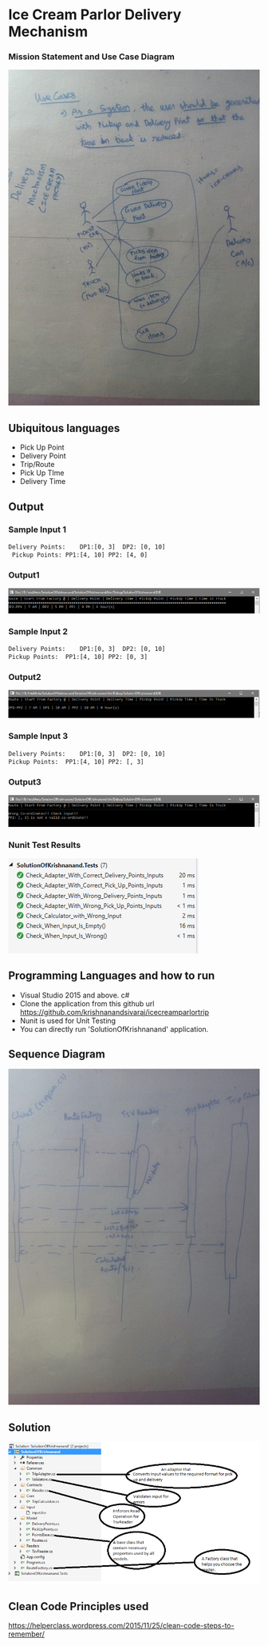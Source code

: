 # Ice Cream Parlor Delivery Mechanism

### Mission Statement and Use Case Diagram

[![N|Solid](https://github.com/krishnanandsivaraj/icecreamparlortrip/blob/master/BDDandUML.jpeg?raw=true)](https://github.com/krishnanandsivaraj/icecreamparlortrip/blob/master/BDDandUML.jpeg)

## Ubiquitous languages

  - Pick Up Point
  - Delivery Point
  - Trip/Route
  - Pick Up TIme
  - Delivery Time
 
## Output
### Sample Input 1
``` 
Delivery Points:	DP1:[0, 3]	DP2: [0, 10]
 Pickup Points:	PP1:[4, 10]	PP2: [4, 0] 
```
### Output1
[![N|Solid](https://github.com/krishnanandsivaraj/icecreamparlortrip/blob/master/Output1.PNG?raw=true)](https://github.com/krishnanandsivaraj/icecreamparlortrip/blob/master/Output1.PNG?raw=true)

### Sample Input 2
```
Delivery Points:	DP1:[0, 3]	DP2: [0, 10]
Pickup Points:	PP1:[4, 10]	PP2: [0, 3]
```
### Output2
[![N|Solid](https://github.com/krishnanandsivaraj/icecreamparlortrip/blob/master/Output2.PNG?raw=true)](https://github.com/krishnanandsivaraj/icecreamparlortrip/blob/master/Output2.PNG?raw=true)
### Sample Input 3
```
Delivery Points:	DP1:[0, 3]	DP2: [0, 10]
Pickup Points:	PP1:[4, 10]	PP2: [, 3]
```

### Output3
[![N|Solid](https://github.com/krishnanandsivaraj/icecreamparlortrip/blob/master/Output3.PNG?raw=true)](https://github.com/krishnanandsivaraj/icecreamparlortrip/blob/master/Output3.PNG?raw=true)

### Nunit Test Results
[![N|Solid](https://github.com/krishnanandsivaraj/icecreamparlortrip/blob/master/testresults.PNG?raw=true)](https://github.com/krishnanandsivaraj/icecreamparlortrip/blob/master/testresults.PNG?raw=true)    
    
    


## Programming Languages and how to run

  - Visual Studio 2015 and above.  c#
  - Clone the application from this github url https://github.com/krishnanandsivaraj/icecreamparlortrip
  - Nunit is used for Unit Testing
- You can directly run 'SolutionOfKrishnanand' application.

## Sequence Diagram
[![N|Solid](https://github.com/krishnanandsivaraj/icecreamparlortrip/blob/master/sequence-diagram.jpeg?raw=true)](https://github.com/krishnanandsivaraj/icecreamparlortrip/blob/master/sequence-diagram.jpeg?raw=true)

## Solution
[![N|Solid](https://github.com/krishnanandsivaraj/icecreamparlortrip/blob/master/folderstructure.png?raw=true)](https://github.com/krishnanandsivaraj/icecreamparlortrip/blob/master/folderstructure.png?raw=true)

## Clean Code Principles used
https://helperclass.wordpress.com/2015/11/25/clean-code-steps-to-remember/
